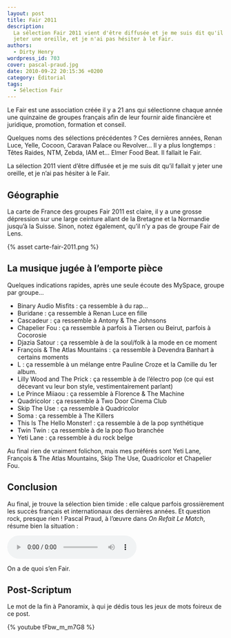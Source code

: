 ```yaml
---
layout: post
title: Fair 2011
description:
  La sélection Fair 2011 vient d'être diffusée et je me suis dit qu'il fallait y
  jeter une oreille, et je n'ai pas hésiter à le Fair.
authors:
  - Dirty Henry
wordpress_id: 703
cover: pascal-praud.jpg
date: 2010-09-22 20:15:36 +0200
category: Éditorial
tags:
  - Sélection Fair
---
```


Le Fair est une association créée il y a 21 ans qui sélectionne chaque année une
quinzaine de groupes français afin de leur fournir aide financière et juridique,
promotion, formation et conseil.

Quelques noms des sélections précédentes ? Ces dernières années, Renan Luce,
Yelle, Cocoon, Caravan Palace ou Revolver… Il y a plus longtemps : Têtes Raides,
NTM, Zebda, IAM et… Elmer Food Beat. Il fallait le Fair.

La sélection 2011 vient d’être diffusée et je me suis dit qu’il fallait y jeter
une oreille, et je n’ai pas hésiter à le Fair.

## Géographie

La carte de France des groupes Fair 2011 est claire, il y a une grosse
dépression sur une large ceinture allant de la Bretagne et la Normandie jusqu’à
la Suisse. Sinon, notez également, qu’il n’y a pas de groupe Fair de Lens.

{% asset carte-fair-2011.png %}

## La musique jugée à l’emporte pièce

Quelques indications rapides, après une seule écoute des MySpace, groupe par
groupe…

- Binary Audio Misfits : ça ressemble à du rap…
- Buridane : ça ressemble à Renan Luce en fille
- Cascadeur : ça ressemble à Antony & The Johnsons
- Chapelier Fou : ça ressemble à parfois à Tiersen ou Beirut, parfois à
  Cocorosie
- Djazia Satour : ça ressemble à de la soul/folk à la mode en ce moment
- François & The Atlas Mountains : ça ressemble à Devendra Banhart à certains
  moments
- L : ça ressemble à un mélange entre Pauline Croze et la Camille du 1er album.
- Lilly Wood and The Prick : ça ressemble à de l’électro pop (ce qui est
  décevant vu leur bon style, vestimentairement parlant)
- Le Prince Miiaou : ça ressemble à Florence & The Machine
- Quadricolor : ça ressemble à Two Door Cinema Club
- Skip The Use : ça ressemble à Quadricolor
- Soma : ça ressemble à The Killers
- This Is The Hello Monster! : ça ressemble à de la pop synthétique
- Twin Twin : ça ressemble à de la pop fluo branchée
- Yeti Lane : ça ressemble à du rock belge

Au final rien de vraiment folichon, mais mes préférés sont Yeti Lane, François &
The Atlas Mountains, Skip The Use, Quadricolor et Chapelier Fou.

## Conclusion

Au final, je trouve la sélection bien timide : elle calque parfois grossièrement
les succès français et internationaux des dernières années. Et question rock,
presque rien ! Pascal Praud, à l’œuvre dans _On Refait Le Match_, résume bien la
situation :

<audio controls>
  <source src="/assets/audio/praud.mp3" type="audio/mpeg">
Your browser does not support the audio element.
</audio>

On a de quoi s’en Fair.

## Post-Scriptum

Le mot de la fin à Panoramix, à qui je dédis tous les jeux de mots foireux de ce
post.

{% youtube tFbw_m_m7G8 %}
